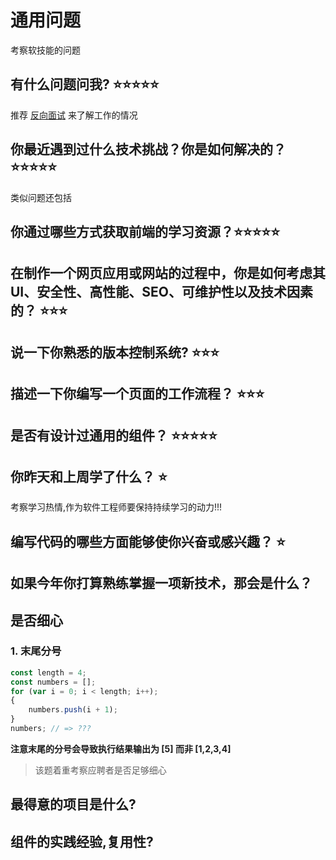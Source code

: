 # 通用问题

考察软技能的问题

## 有什么问题问我? ⭐️⭐️⭐️⭐️⭐️
推荐 [反向面试](https://github.com/yifeikong/reverse-interview-zh) 来了解工作的情况


## 你最近遇到过什么技术挑战？你是如何解决的？⭐️⭐️⭐️⭐️⭐️

类似问题还包括



## 你通过哪些方式获取前端的学习资源？⭐️⭐️⭐️⭐️⭐️



## 在制作一个网页应用或网站的过程中，你是如何考虑其 UI、安全性、高性能、SEO、可维护性以及技术因素的？ ⭐️⭐️⭐️

## 说一下你熟悉的版本控制系统? ⭐️⭐️⭐️

## 描述一下你编写一个页面的工作流程？ ⭐️⭐️⭐️

## 是否有设计过通用的组件？ ⭐️⭐️⭐️⭐️⭐️

## 你昨天和上周学了什么？ ⭐️

考察学习热情,作为软件工程师要保持持续学习的动力!!!

## 编写代码的哪些方面能够使你兴奋或感兴趣？ ⭐️

## 如果今年你打算熟练掌握一项新技术，那会是什么？




## 是否细心

### 1. 末尾分号

```js
const length = 4;
const numbers = [];
for (var i = 0; i < length; i++);
{
    numbers.push(i + 1);
}
numbers; // => ???
```

**注意末尾的分号会导致执行结果输出为 [5] 而非 [1,2,3,4]**

> 该题着重考察应聘者是否足够细心

## 最得意的项目是什么?

## 组件的实践经验,复用性?


